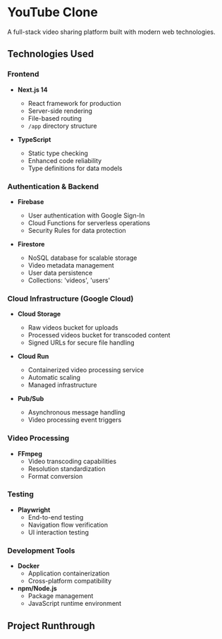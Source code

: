 
# YouTube Clone

A full-stack video sharing platform built with modern web technologies.

## Technologies Used

### Frontend
- **Next.js 14**
  - React framework for production
  - Server-side rendering
  - File-based routing
  - `/app` directory structure

- **TypeScript**
  - Static type checking
  - Enhanced code reliability
  - Type definitions for data models

### Authentication & Backend
- **Firebase**
  - User authentication with Google Sign-In
  - Cloud Functions for serverless operations
  - Security Rules for data protection

- **Firestore**
  - NoSQL database for scalable storage
  - Video metadata management
  - User data persistence
  - Collections: 'videos', 'users'

### Cloud Infrastructure (Google Cloud)
- **Cloud Storage**
  - Raw videos bucket for uploads
  - Processed videos bucket for transcoded content
  - Signed URLs for secure file handling

- **Cloud Run**
  - Containerized video processing service
  - Automatic scaling
  - Managed infrastructure

- **Pub/Sub**
  - Asynchronous message handling
  - Video processing event triggers

### Video Processing
- **FFmpeg**
  - Video transcoding capabilities
  - Resolution standardization
  - Format conversion

### Testing
- **Playwright**
  - End-to-end testing
  - Navigation flow verification
  - UI interaction testing

### Development Tools
- **Docker**
  - Application containerization
  - Cross-platform compatibility
- **npm/Node.js**
  - Package management
  - JavaScript runtime environment

## Project Runthrough 



